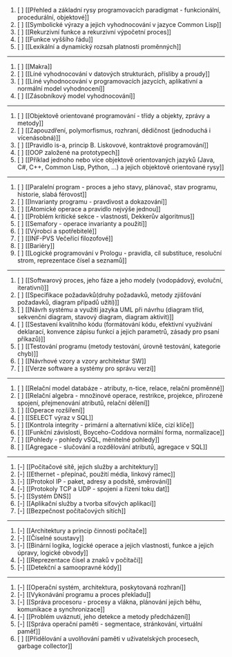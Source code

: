 1. [ ] [[Přehled a základní rysy programovacích paradigmat - funkcionální, procedurální, objektové]]
2. [ ] [[Symbolické výrazy a jejich vyhodnocování v jazyce Common Lisp]]
3. [ ] [[Rekurzivní funkce a rekurzivní výpočetní proces]]
4. [ ] [[Funkce vyššího řádu]]
5. [ ] [[Lexikální a dynamický rozsah platnosti proměnných]]
---
1. [ ] [[Makra]]
2. [ ] [[Líné vyhodnocování v datových strukturách, přísliby a proudy]]
3. [ ] [[Líné vyhodnocování v programovacích jazycích, aplikativní a normální model vyhodnocení]]
4. [ ] [[Zásobníkový model vyhodnocování]]
---
1. [ ] [[Objektově orientované programování - třídy a objekty, zprávy a metody]]
2. [ ] [[Zapouzdření, polymorfismus, rozhraní, dědičnost (jednoduchá i vícenásobná)]]
3. [ ] [[Pravidlo is-a, princip B. Liskovové, kontraktové programování]]
4. [ ] [[OOP založené na prototypech]]
5. [ ] [[Příklad jednoho nebo více objektově orientovaných jazyků (Java, C#, C++, Common Lisp, Python, ...) a jejich objektově orientované rysy]]
---
1. [ ] [[Paralelní program - proces a jeho stavy, plánovač, stav programu, historie, slabá férovost]]
2. [ ] [[Invarianty programu - pravdivost a dokazování]]
3. [ ] [[Atomické operace a pravidlo nejvýše jednou]]
4. [ ] [[Problém kritické sekce - vlastnosti, Dekkerův algoritmus]]
5. [ ] [[Semafory - operace invarianty a použití]]
6. [ ] [[Výrobci a spotřebitelé]]
7. [ ] [[INF-PVS Večeřící filozofové]]
8. [ ] [[Bariéry]]
9. [ ] [[Logické programování v Prologu -  pravidla, cíl substituce, resoluční strom, reprezentace čísel a seznamů]]
---
1. [ ] [[Softwarový proces, jeho fáze a jeho modely (vodopádový, evoluční, iterativní)]]
2. [ ] [[Specifikace požadavků(druhy požadavků, metody zjišťování požadavků, diagram případů užití)]]
3. [ ] [[Návrh systému a využití jazyka UML při návrhu (diagram tříd, sekvenční diagram, stavový diagram, diagram aktivit)]]
4. [ ] [[Sestavení kvalitního kódu (formátování kódu, efektivní využívání deklarací, konvence zápisu funkcí a jejich parametrů, zásady pro psaní příkazů)]]
5. [ ] [[Testování programu (metody testování, úrovně testování, kategorie chyb)]]
6. [ ] [[Návrhové vzory a vzory architektur SW]]
7. [ ] [[Verze software a systémy pro správu verzí]]
---
1. [ ] [[Relační model databáze - atributy, n-tice, relace, relační proměnné]]
2. [ ] [[Relační algebra - množinové operace, restrikce, projekce, přirozené spojení, přejmenování atributů, relační dělení]]
3. [ ] [[Operace rozšíření]]
4. [ ] [[SELECT výraz v SQL]]
5. [ ] [[Kontrola integrity - primární a alternativní klíče, cizí klíče]]
6. [ ] [[Funkční závislosti, Boyceho-Coddova normální forma, normalizace]]
7. [ ] [[Pohledy - pohledy vSQL, měnitelné pohledy]]
8. [ ] [[Agregace - slučování a rozdělování atributů, agregace v SQL]]
---
1. [-] [[Počítačové sítě, jejich služby a architektury]]
2. [-] [[Ethernet - přepínač, použití média, linkový rámec]]
3. [-] [[Protokol IP - paket, adresy a podsítě, směrování]]
4. [-] [[Protokoly TCP a UDP - spojení a řízení toku dat]]
5. [-] [[Systém DNS]]
6. [-] [[Aplikační služby a tvorba síťových aplikací]]
7. [-] [[Bezpečnost počítačových sítích]]
---
1. [-] [[Architektury a princip činnosti počítače]]
2. [-] [[Číselné soustavy]]
3. [-] [[Binární logika, logické operace a jejich vlastnosti, funkce a jejich úpravy, logické obvody]]
4. [-] [[Reprezentace čísel a znaků v počítači]]
5. [-] [[Detekční a samoopravné kódy]]
---
1. [-] [[Operační systém, architektura, poskytovaná rozhraní]]
2. [-] [[Vykonávání programu a proces překladu]]
3. [-] [[Správa procesoru - procesy a vlákna, plánování jejich běhu, komunikace a synchronizace]]
4. [-] [[Problém uváznutí, jeho detekce a metody předcházení]]
5. [-] [[Správa operační paměti - segmentace, stránkování, virtuální paměť]]
6. [ ] [[Přidělování a uvolňování paměti v uživatelských procesech, garbage collector]]
